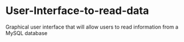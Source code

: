# User-Interface-to-read-data
Graphical user interface that will allow users to read information from a MySQL database
